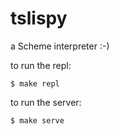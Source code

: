 # tslispy

a Scheme interpreter :-)

to run the repl:

```
$ make repl
```

to run the server:

```
$ make serve
```
